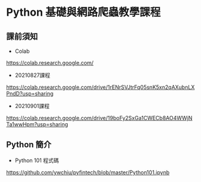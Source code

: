 # Python 基礎與網路爬蟲教學課程

## 課前須知

- Colab

https://colab.research.google.com/

- 20210827課程

https://colab.research.google.com/drive/1rENrSVJtrFq05snK5xn2qAXubnLXPndD?usp=sharing

- 20210901課程

https://colab.research.google.com/drive/19boFy2SxGa1CWECb8AO4WWjNTa1wwHpm?usp=sharing

## Python 簡介

- Python 101 程式碼

https://github.com/ywchiu/pyfintech/blob/master/Python101.ipynb
